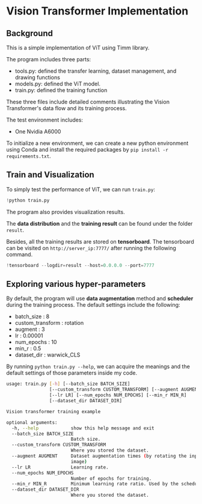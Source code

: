 # Vision Transformer Implementation

## Background

This is a simple implementation of ViT using Timm library.

The program includes three parts:

* tools.py: defined the transfer learning, dataset management, and drawing functions
* models.py: defined the ViT model.
* train.py: defined the training function

These three files include detailed comments illustrating the Vision Transformer's data flow and its training process.

The test environment includes:
* One Nvidia A6000

To initialize a new environment, we can create a new python environment using Conda and install the required packages by `pip install -r requirements.txt`.


## Train and Visualization

To simply test the performance of ViT, we can run `train.py`:

```python
!python train.py
```

The program also provides visualization results.

The **data distribution** and the **training result** can be found under the folder `result`.

Besides, all the training results are stored on **tensorboard**. The tensorboard can be visited on `http://server_ip:7777/` after running the following command.

```python
!tensorboard --logdir=result --host=0.0.0.0 --port=7777
```

## Exploring various hyper-parameters

By default, the program will use **data augmentation** method and **scheduler** during the training process. The default settings include the following:

* batch_size    : 8
* custom_transform  : rotation
* augment       : 3
* lr            : 0.00001
* num_epochs    : 10
* min_r         : 0.5
* dataset_dir   : warwick_CLS

By running `python train.py --help`, we can acquire the meanings and the default settings of those parameters inside my code.

```bash
usage: train.py [-h] [--batch_size BATCH_SIZE]
                [--custom_transform CUSTOM_TRANSFORM] [--augment AUGMENT]
                [--lr LR] [--num_epochs NUM_EPOCHS] [--min_r MIN_R]
                [--dataset_dir DATASET_DIR]

Vision transformer training example

optional arguments:
  -h, --help            show this help message and exit
  --batch_size BATCH_SIZE
                        Batch size.
  --custom_transform CUSTOM_TRANSFORM
                        Where you stored the dataset.
  --augment AUGMENT     Dataset augmentation times (by rotating the input
                        image)
  --lr LR               Learning rate.
  --num_epochs NUM_EPOCHS
                        Number of epochs for training.
  --min_r MIN_R         Minimum learning rate ratio. Used by the scheduler.
  --dataset_dir DATASET_DIR
                        Where you stored the dataset.
```